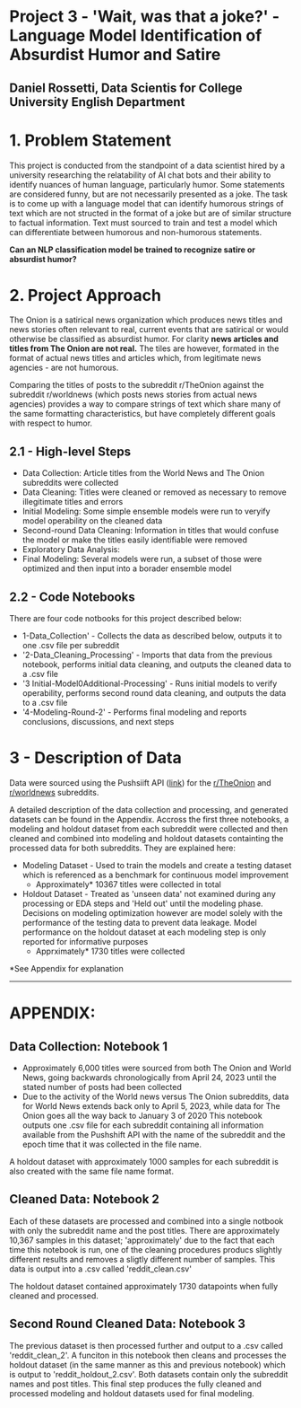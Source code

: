 # Project 3 - 'Wait, was that a joke?' - Language Model Identification of Absurdist Humor and Satire
## Daniel Rossetti, Data Scientis for College University English Department

# 1. Problem Statement
This project is conducted from the standpoint of a data scientist hired by a university researching the relatability of AI chat bots and their ability to identify nuances of human language, particularly humor.  Some statements are considered funny, but are not necessarily presented as a joke.  The task is to come up with a language model that can identify humorous strings of text which are not structed in the format of a joke but are of similar structure to factual information.  Text must sourced to train and test a model which can differentiate between humorous and non-humorous statements.

**Can an NLP classification model be trained to recognize satire or absurdist humor?**

# 2. Project Approach
The Onion is a satirical news organization which produces news titles and news stories often relevant to real, current events that are satirical or would otherwise be classified as absurdist humor.  For clarity **news articles and titles from The Onion are not real.**  The tiles are however, formated in the format of actual news titles and articles which, from legitimate news agencies - are not humorous.

Comparing the titles of posts to the subreddit r/TheOnion against the subreddit r/worldnews (which posts news stories from actual news agencies) provides a way to compare strings of text which share many of the same formatting characteristics, but have completely different goals with respect to humor.

## 2.1 - High-level Steps
* Data Collection: Article titles from the World News and The Onion subreddits were collected
* Data Cleaning:  Titles were cleaned or removed as necessary to remove illegitimate titles and errors 
* Initial Modeling:  Some simple ensemble models were run to veryify model operability on the cleaned data
* Second-round Data Cleaning:  Information in titles that would confuse the model or make the titles easily identifiable were removed
* Exploratory Data Analysis:   
* Final Modeling:  Several models were run, a subset of those were optimized and then input into a borader ensemble model

## 2.2 - Code Notebooks
There are four code notbooks for this project described below:
* 1-Data_Collection' - Collects the data as described below, outputs it to one .csv file per subreddit
* '2-Data_Cleaning_Processing' - Imports that data from the previous notebook, performs initial data cleaning, and outputs the cleaned data to a .csv file
* '3 Initial-Model0Additional-Processing' - Runs initial models to verify operability, performs second round data cleaning, and outputs the data to a .csv file
* '4-Modeling-Round-2' - Performs final modeling and reports conclusions, discussions, and next steps

# 3 - Description of Data
Data were sourced using the Pushsiift API ([link](https://github.com/pushshift/api)) for the [r/TheOnion](https://www.reddit.com/r/TheOnion/) and [r/worldnews](https://www.reddit.com/r/worldnews/) subreddits.

A detailed description of the data collection and processing, and generated datasets can be found in the Appendix.  Accross the first three notebooks, a modeling and holdout dataset from each subreddit were collected and then cleaned and combined into modeling and holdout datasets containting the processed data for both subreddits.  They are explained here:
* Modeling Dataset - Used to train the models and create a testing dataset which is referenced as a benchmark for continuous model improvement
    * Approximately* 10367 titles were collected in total
* Holdout Dataset - Treated as 'unseen data' not examined during any processing or EDA steps and 'Held out' until the modeling phase.  Decisions on modeling optimization however are model solely with the performance of the testing data to prevent data leakage.  Model performance on the holdout dataset at each modeling step is only reported for informative purposes
    * Apprximately* 1730 titles were collected



\*See Appendix for explanation



---
# APPENDIX:
## Data Collection:  Notebook 1
* Approximately 6,000 titles were sourced from both The Onion and World News, going backwards chronologically from April 24, 2023 until the stated number of posts had been collected
* Due to the activity of the World news versus The Onion subreddits, data for World News extends back only to April 5, 2023, while data for The Onion goes all the way back to January 3 of 2020
This notebook outputs one .csv file for each subreddit containing all information available from the Pushshift API with the name of the subreddit and the epoch time that it was collected in the file name.

A holdout dataset with approximately 1000 samples for each subreddit is also created with the same file name format.

## Cleaned Data:  Notebook 2
Each of these datasets are processed and combined into a single notbook with only the subreddit name and the post titles.  There are approximately 10,367 samples in this dataset; 'approximately' due to the fact that each time this notebook is run, one of the cleaning procedures producs slightly different results and removes a sligtly different number of samples.  This data is output into a .csv called 'reddit_clean.csv'

The holdout dataset contained approximately 1730 datapoints when fully cleaned and processed.

## Second Round Cleaned Data: Notebook 3
The previous dataset is then processed further and output to a .csv called 'reddit_clean_2'.  A funciton in this notebook then cleans and processes the holdout dataset (in the same manner as this and previous notebook) which is output to 'reddit_holdout_2.csv'.  Both datasets contain only the subreddit names and post titles.  This final step produces the fully cleaned and processed modeling and holdout datasets used for final modeling.